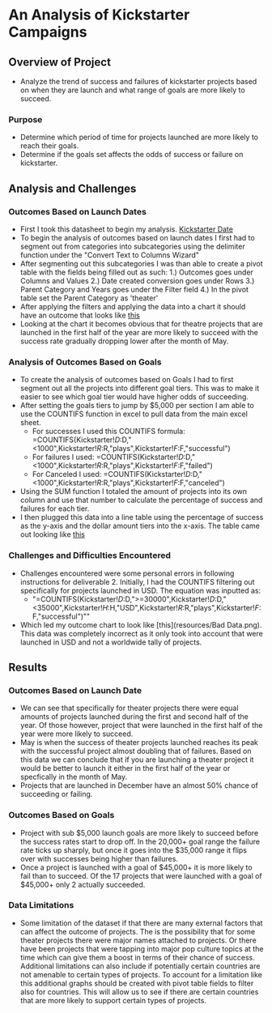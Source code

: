 # An Analysis of Kickstarter Campaigns

## Overview of Project
  - Analyze the trend of success and failures of kickstarter projects based on when they are launch and what range of goals are more likely to succeed.

### Purpose
  - Determine which period of time for projects launched are more likely to reach their goals.
  - Determine if the goals set affects the odds of success or failure on kickstarter.

## Analysis and Challenges

### Outcomes Based on Launch Dates
  - First I took this datasheet to begin my analysis. [Kickstarter Date](Kickstarter_Challenge.xlsx)
  - To begin the analysis of outcomes based on launch dates I first had to segment out from categories into subcategories using the delimiter function under the "Convert Text to Columns Wizard"
  - After segmenting out this subcategories I was than able to create a pivot table with the fields being filled out as such:
    1.) Outcomes goes under Columns and Values
    2.) Date created conversion goes under Rows
    3.) Parent Category and Years goes under the Filter field
    4.) In the pivot table set the Parent Category as 'theater'
  - After applying the filters and applying the data into a chart it should have an outcome that looks like [this](resources/Theater_Outcomes_vs_Launch.png)
  - Looking at the chart it becomes obvious that for theatre projects that are launched in the first half of the year are more likely to succeed with the success rate gradually dropping lower after the month of May.

### Analysis of Outcomes Based on Goals
  - To create the analysis of outcomes based on Goals I had to first segment out all the projects into different goal tiers. This was to make it easier to see which goal tier would have higher odds of succeeding.
  - After setting the goals tiers to jump by $5,000 per section I am able to use the COUNTIFS function in excel to pull data from the main excel sheet.
    - For successes I used this COUNTIFS formula: =COUNTIFS(Kickstarter!$D:$D,"<1000",Kickstarter!$R:$R,"plays",Kickstarter!$F:$F,"successful")
    - For failures I used: =COUNTIFS(Kickstarter!$D:$D,"<1000",Kickstarter!$R:$R,"plays",Kickstarter!$F:$F,"failed")
    - For Canceled I used: =COUNTIFS(Kickstarter!$D:$D,"<1000",Kickstarter!$R:$R,"plays",Kickstarter!$F:$F,"canceled")
  - Using the SUM function I totaled the amount of projects into its own column and use that number to calculate the percentage of success and failures for each tier.
  - I then plugged this data into a line table using the percentage of success as the y-axis and the dollar amount tiers into the x-axis. The table came out looking like [this](resources/Outcomes_vs_Goals.png)
### Challenges and Difficulties Encountered
 - Challenges encountered were some personal errors in following instructions for deliverable 2. Initially, I had the COUNTIFS filtering out specifically for projects launched in USD. The equation was inputted as:
    - "=COUNTIFS(Kickstarter!$D:$D,">=30000",Kickstarter!$D:$D,"<35000",Kickstarter!$H:$H,"USD",Kickstarter!$R:$R,"plays",Kickstarter!$F:$F,"successful")""
  - Which led my outcome chart to look like [this](resources/Bad Data.png). This data was completely incorrect as it only took into account that were launched in USD and not a worldwide tally of projects.
## Results

### Outcomes Based on Launch Date
  - We can see that specifically for theater projects there were equal amounts of projects launched during the first and second half of the year. Of those however, project that were launched in the first half of the year were more likely to succeed.
  - May is when the success of theater projects launched reaches its peak with the successful project almost doubling that of failures. Based on this data we can conclude that if you are launching a theater project it would be better to launch it either in the first half of the year or specfically in the month of May.
  - Projects that are launched in December have an almost 50% chance of succeeding or failing.

### Outcomes Based on Goals
- Project with sub $5,000 launch goals are more likely to succeed before the success rates start to drop off. In the 20,000+ goal range the failure rate ticks up sharply, but once it goes into the $35,000 range it flips over with successes being higher than failures.
- Once a project is launched with a goal of $45,000+ it is more likely to fail than to succeed. Of the 17 projects that were launched with a goal of $45,000+ only 2 actually succeeded.

### Data Limitations
  - Some limitation of the dataset if that there are many external factors that can affect the outcome of projects. The is the possibility that for some theater projects there were major names attached to projects. Or there have been projects that were tapping into major pop culture topics at the time which can give them a boost in terms of their chance of success. Additional limitations can also include if potentially certain countries are not amenable to certain types of projects. To account for a limitation like this additional graphs should be created with pivot table fields to filter also for countries. This will allow us to see if there are certain countries that are more likely to support certain types of projects.
